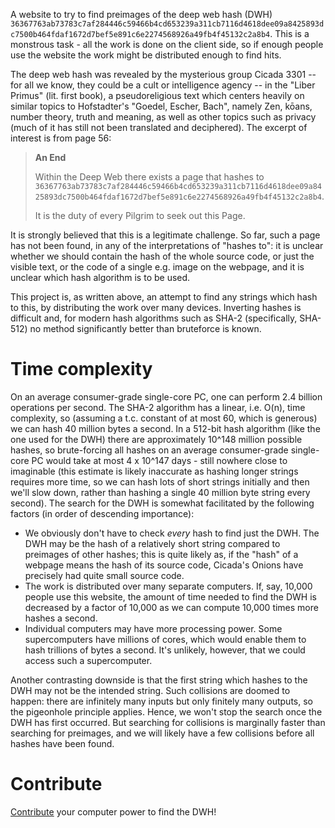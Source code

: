 A website to try to find preimages of the deep web hash (DWH) <code>36367763ab73783c7af284446c59466b4cd653239a311cb7116d4618dee09a8425893dc7500b464fdaf1672d7bef5e891c6e2274568926a49fb4f45132c2a8b4</code>. This is a monstrous task - all the work is done on the client side, so if enough people use the website the work might be distributed enough to find hits.

The deep web hash was revealed by the mysterious group Cicada 3301 -- for all we know, they could be a cult or intelligence agency -- in the "Liber Primus" (lit. first book), a pseudoreligious text which centers heavily on similar topics to Hofstadter's "Goedel, Escher, Bach", namely Zen, kōans, number theory, truth and meaning, as well as other topics such as privacy (much of it has still not been translated and deciphered). The excerpt of interest is from page 56:

> **An End**
>
> Within the Deep Web there exists a page that hashes to <code>36367763ab73783c7af284446c59466b4cd653239a311cb7116d4618dee09a8425893dc7500b464fdaf1672d7bef5e891c6e2274568926a49fb4f45132c2a8b4</code>.
>
> It is the duty of every Pilgrim to seek out this Page.

It is strongly believed that this is a legitimate challenge. So far, such a page has not been found, in any of the interpretations of "hashes to": it is unclear whether we should contain the hash of the whole source code, or just the visible text, or the code of a single e.g. image on the webpage, and it is unclear which hash algorithm is to be used.

This project is, as written above, an attempt to find any strings which hash to this, by distributing the work over many devices. Inverting hashes is difficult and, for modern hash algorithms such as SHA-2 (specifically, SHA-512) no method significantly better than bruteforce is known.

# Time complexity

On an average consumer-grade single-core PC, one can perform 2.4 billion operations per second. The SHA-2 algorithm has a linear, i.e. O(n), time complexity, so (assuming a t.c. constant of at most 60, which is generous) we can hash 40 million bytes a second. In a 512-bit hash algorithm (like the one used for the DWH) there are approximately 10^148 million possible hashes, so brute-forcing all hashes on an average consumer-grade single-core PC would take at most 4 x 10^147 days - still nowhere close to imaginable (this estimate is likely inaccurate as hashing longer strings requires more time, so we can hash lots of short strings initially and then we'll slow down, rather than hashing a single 40 million byte string every second). The search for the DWH is somewhat facilitated by the following factors (in order of descending importance):

- We obviously don't have to check *every* hash to find just the DWH. The DWH may be the hash of a relatively short string compared to preimages of other hashes; this is quite likely as, if the "hash" of a webpage means the hash of its source code, Cicada's Onions have precisely had quite small source code.
- The work is distributed over many separate computers. If, say, 10,000 people use this website, the amount of time needed to find the DWH is decreased by a factor of 10,000 as we can compute 10,000 times more hashes a second.
- Individual computers may have more processing power. Some supercomputers have millions of cores, which would enable them to hash trillions of bytes a second. It's unlikely, however, that we could access such a supercomputer.

Another contrasting downside is that the first string which hashes to the DWH may not be the intended string. Such collisions are doomed to happen: there are infinitely many inputs but only finitely many outputs, so the pigeonhole principle applies. Hence, we won't stop the search once the DWH has first occurred. But searching for collisions is marginally faster than searching for preimages, and we will likely have a few collisions before all hashes have been found.

# Contribute

[Contribute](compute.md) your computer power to find the DWH!
